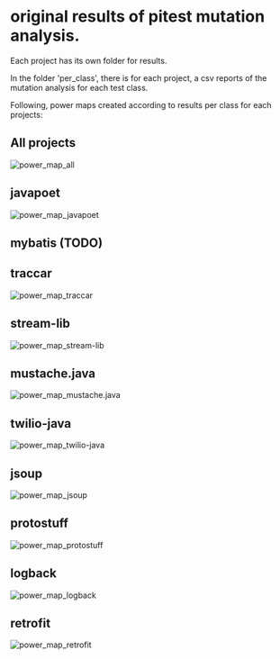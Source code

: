 # original results of pitest mutation analysis.

Each project has its own folder for results.

In the folder 'per_class', there is for each project, a csv reports of the mutation analysis for each test class.

Following, power maps created according to results per class for each projects:

## All projects
![power_map_all](power_map_all.jpeg)
## javapoet
![power_map_javapoet](power_map_javapoet.jpeg)
## mybatis (TODO)
## traccar
![power_map_traccar](power_map_traccar.jpeg)
## stream-lib
![power_map_stream-lib](power_map_stream-lib.jpeg)
## mustache.java
![power_map_mustache.java](power_map_mustache.java.jpeg)
## twilio-java
![power_map_twilio-java](power_map_twilio-java.jpeg)
## jsoup
![power_map_jsoup](power_map_jsoup.jpeg)
## protostuff
![power_map_protostuff](power_map_protostuff.jpeg)
## logback
![power_map_logback](power_map_logback.jpeg)
## retrofit
![power_map_retrofit](power_map_retrofit.jpeg)
